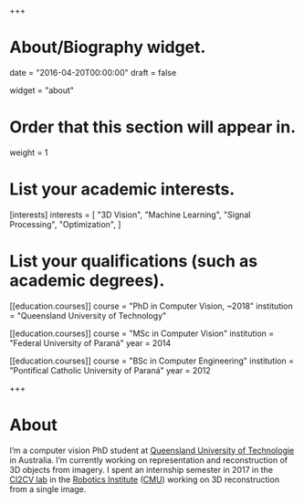 +++
# About/Biography widget.

date = "2016-04-20T00:00:00"
draft = false

widget = "about"

# Order that this section will appear in.
weight = 1

# List your academic interests.
[interests]
  interests = [
    "3D Vision",
    "Machine Learning",
    "Signal Processing",
    "Optimization",
  ]

# List your qualifications (such as academic degrees).
[[education.courses]]
  course = "PhD in Computer Vision, ~2018"
  institution = "Queensland University of Technology"

[[education.courses]]
  course = "MSc in Computer Vision"
  institution = "Federal University of Paraná"
  year = 2014

[[education.courses]]
  course = "BSc in Computer Engineering"
  institution = "Pontifical Catholic University of Paraná"
  year = 2012

+++

# About
I’m a computer vision PhD student at [Queensland University of Technologie](https://www.qut.edu.au/) in Australia. I’m currently working on representation and reconstruction of 3D objects from imagery. I spent an internship semester in 2017 in the [CI2CV lab](http://ci2cv.net/) in the [Robotics Institute](http://ri.cmu.edu/) ([CMU](http://www.cmu.edu/)) working on 3D reconstruction from a single image.
